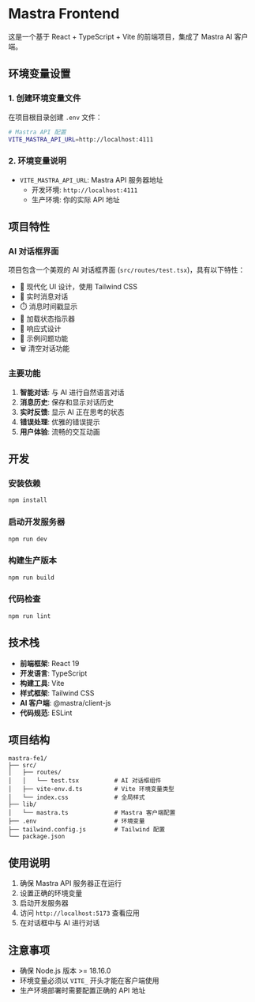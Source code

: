 # Mastra Frontend

这是一个基于 React + TypeScript + Vite 的前端项目，集成了 Mastra AI 客户端。

## 环境变量设置

### 1. 创建环境变量文件

在项目根目录创建 `.env` 文件：

```bash
# Mastra API 配置
VITE_MASTRA_API_URL=http://localhost:4111
```

### 2. 环境变量说明

- `VITE_MASTRA_API_URL`: Mastra API 服务器地址
  - 开发环境: `http://localhost:4111`
  - 生产环境: 你的实际 API 地址

## 项目特性

### AI 对话框界面

项目包含一个美观的 AI 对话框界面 (`src/routes/test.tsx`)，具有以下特性：

- 🎨 现代化 UI 设计，使用 Tailwind CSS
- 💬 实时消息对话
- ⏱️ 消息时间戳显示
- 🔄 加载状态指示器
- 📱 响应式设计
- 🎯 示例问题功能
- 🗑️ 清空对话功能

### 主要功能

1. **智能对话**: 与 AI 进行自然语言对话
2. **消息历史**: 保存和显示对话历史
3. **实时反馈**: 显示 AI 正在思考的状态
4. **错误处理**: 优雅的错误提示
5. **用户体验**: 流畅的交互动画

## 开发

### 安装依赖

```bash
npm install
```

### 启动开发服务器

```bash
npm run dev
```

### 构建生产版本

```bash
npm run build
```

### 代码检查

```bash
npm run lint
```

## 技术栈

- **前端框架**: React 19
- **开发语言**: TypeScript
- **构建工具**: Vite
- **样式框架**: Tailwind CSS
- **AI 客户端**: @mastra/client-js
- **代码规范**: ESLint

## 项目结构

```
mastra-fe1/
├── src/
│   ├── routes/
│   │   └── test.tsx          # AI 对话框组件
│   ├── vite-env.d.ts         # Vite 环境变量类型
│   └── index.css             # 全局样式
├── lib/
│   └── mastra.ts             # Mastra 客户端配置
├── .env                      # 环境变量
├── tailwind.config.js        # Tailwind 配置
└── package.json
```

## 使用说明

1. 确保 Mastra API 服务器正在运行
2. 设置正确的环境变量
3. 启动开发服务器
4. 访问 `http://localhost:5173` 查看应用
5. 在对话框中与 AI 进行对话

## 注意事项

- 确保 Node.js 版本 >= 18.16.0
- 环境变量必须以 `VITE_` 开头才能在客户端使用
- 生产环境部署时需要配置正确的 API 地址
